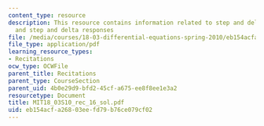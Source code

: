 ```yaml
---
content_type: resource
description: This resource contains information related to step and delta functions,
  and step and delta responses
file: /media/courses/18-03-differential-equations-spring-2010/eb154acfa26803eefd79b76ce079cf02_MIT18_03S10_rec_16_sol.pdf
file_type: application/pdf
learning_resource_types:
- Recitations
ocw_type: OCWFile
parent_title: Recitations
parent_type: CourseSection
parent_uid: 4b0e29d9-bfd2-45cf-a675-ee8f8ee1e3a2
resourcetype: Document
title: MIT18_03S10_rec_16_sol.pdf
uid: eb154acf-a268-03ee-fd79-b76ce079cf02
---
```

